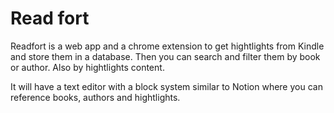 # Read fort

Readfort is a web app and a chrome extension to get hightlights from Kindle and
store them in a database. Then you can search and filter them by book or author.
Also by hightlights content.

It will have a text editor with a block system similar to Notion where you can reference books, authors and hightlights.
